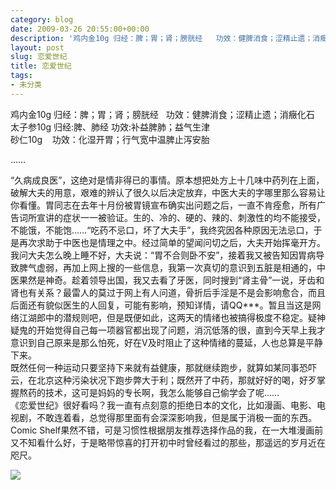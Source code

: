 ```yaml
---
category: blog
date: 2009-03-26 20:55:00+00:00
description: '鸡内金10g 归经：脾；胃；肾；膀胱经   功效：健脾消食；涩精止遗；消癥化石 '
layout: post
slug: 恋爱世纪
title: 恋爱世纪
tags:
- 未分类
---
```


鸡内金10g 归经：脾；胃；肾；膀胱经   功效：健脾消食；涩精止遗；消癥化石  
太子参10g 归经:脾、肺经 功效:补益脾肺；益气生津  
砂仁10g    功效：化湿开胃；行气宽中温脾止泻安胎    
  
……  
  
“久病成良医”，这绝对是情非得已的事情。原本想把处方上十几味中药列在上面，破解大夫的用意，艰难的辨认了很久以后决定放弃，中医大夫的字哪里那么容易让你看懂。胃同志在去年十月份被胃镜宣布确实出问题之后，一直不肯痊愈，所有广告词所宣讲的症状一一被验证。生的、冷的、硬的、辣的、刺激性的均不能接受，不能饿，不能饱……“吃药不忌口，坏了大夫手”，我终究因各种原因无法忌口，于是再次求助于中医也是情理之中。经过简单的望闻问切之后，大夫开始挥毫开方。我问大夫怎么晚上睡不好，大夫说：“胃不合则卧不安”，接着我又被告知因胃病导致脾气虚弱，再加上网上搜的一些信息，我第一次真切的意识到五脏是相通的，中医果然是神奇。趁着领导出国，我又去看了牙医，同时搜到“肾主骨”一说，牙齿和肾也有关系？最雷人的莫过于网上有人问道，骨折后手淫是不是会影响愈合，而且后面还有貌似医生的人回复，可能有影响，预知详情，请QQ***。暂且当这是网络江湖郎中的潜规则吧，但是既便如此，这两天的情绪也被搞得极度不稳定。疑神疑鬼的开始觉得自己每一项器官都出现了问题，消沉低落的很，直到今天早上我才意识到自己原来是那么怕死，好在V及时阻止了这种情绪的蔓延，人也总算是平静下来。  
既然任何一种运动只要坚持下来就有益健康，那就继续跑步，就算如某同事恐吓云，在北京这种污染状况下跑步弊大于利；既然开了中药，那就好好的喝，好歹掌握熬药的技术，这可是妈妈的专长啊，我怎么能够自己偷学会了呢……  
《恋爱世纪》很好看吗？我一直有点刻意的拒绝日本的文化，比如漫画、电影、电视剧，不敢连着看，总觉得那里面有会深深影响我，但是属于消极一面的东西。Comic Shelf果然不错，可是习惯性根据朋友推荐选择作品的我，在一大堆漫画前又不知看什么好，于是略带惊喜的打开初中时曾经看过的那些，那遥远的岁月近在咫尺。  
  
  


![](http://img.zemanta.com/pixy.gif?x-id=37eeca1e-525c-4b12-ac72-f1f6f1c73cf0)
